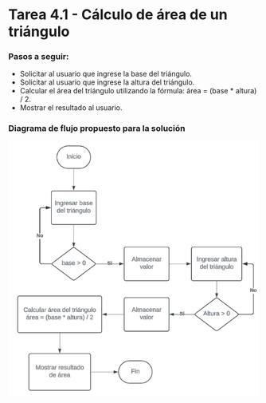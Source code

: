 # Tarea 4.1 - Cálculo de área de un triángulo

### Pasos a seguir:

- Solicitar al usuario que ingrese la base del triángulo.
- Solicitar al usuario que ingrese la altura del triángulo.
- Calcular el área del triángulo utilizando la fórmula: área = (base \* altura) / 2.
- Mostrar el resultado al usuario.

### Diagrama de flujo propuesto para la solución

![DF_triangulo](../Tarea4/DF_triangulo.png)